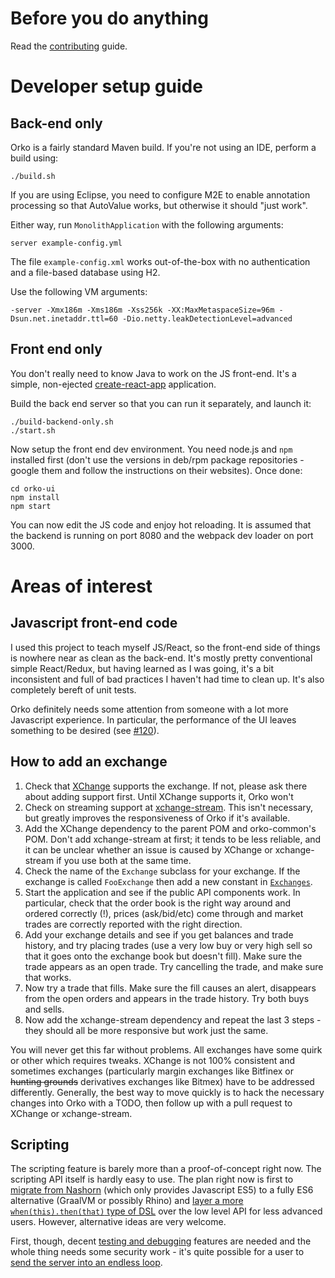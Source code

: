 # Before you do anything

Read the [contributing](Contributing) guide.

# Developer setup guide

## Back-end only

Orko is a fairly standard Maven build. If you're not using an IDE, perform a build using:
```
./build.sh
```
If you are using Eclipse, you need to configure M2E to enable annotation processing so that AutoValue works, but otherwise it should "just work".

Either way, run `MonolithApplication` with the following arguments:

```
server example-config.yml
```

The file `example-config.xml` works out-of-the-box with no authentication and a file-based database using H2.

Use the following VM arguments:

```
-server -Xmx186m -Xms186m -Xss256k -XX:MaxMetaspaceSize=96m -Dsun.net.inetaddr.ttl=60 -Dio.netty.leakDetectionLevel=advanced
```
## Front end only

You don't really need to know Java to work on the JS front-end. It's a simple, non-ejected [create-react-app](https://github.com/facebook/create-react-app) application.

Build the back end server so that you can run it separately, and launch it:
```
./build-backend-only.sh
./start.sh
```
Now setup the front end dev environment.  You need node.js and `npm` installed first (don't use the versions in deb/rpm package repositories - google them and follow the instructions on their websites). Once done:
```
cd orko-ui
npm install
npm start
```
You can now edit the JS code and enjoy hot reloading.  It is assumed that the backend is running on port 8080 and the webpack dev loader on port 3000.

# Areas of interest

## Javascript front-end code

I used this project to teach myself JS/React, so the front-end side of things is nowhere near as clean as the back-end. It's mostly pretty conventional simple React/Redux, but having learned as I was going, it's a bit inconsistent and full of bad practices I haven't had time to clean up. It's also completely bereft of unit tests.

Orko definitely needs some attention from someone with a lot more Javascript experience. In particular, the performance of the UI leaves something to be desired (see [#120](../issues/120)).

## How to add an exchange

1. Check that [XChange](https://github.com/knowm/XChange) supports the exchange. If not, please ask there about adding support first. Until XChange supports it, Orko won't
1. Check on streaming support at [xchange-stream](https://github.com/bitrich-info/xchange-stream). This isn't necessary, but greatly improves the responsiveness of Orko if it's available.
1. Add the XChange dependency to the parent POM and orko-common's POM. Don't add xchange-stream at first; it tends to be less reliable, and it can be unclear whether an issue is caused by XChange or xchange-stream if you use both at the same time.
1. Check the name of the `Exchange` subclass for your exchange. If the exchange is called `FooExchange` then add a new constant in [`Exchanges`](../blob/master/orko-common/src/main/java/com/grahamcrockford/orko/exchange/Exchanges.java).
1. Start the application and see if the public API components work. In particular, check that the order book is the right way around and ordered correctly (!), prices (ask/bid/etc) come through and market trades are correctly reported with the right direction.
1. Add your exchange details and see if you get balances and trade history, and try placing trades (use a very low buy or very high sell so that it goes onto the exchange book but doesn't fill). Make sure the trade appears as an open trade. Try cancelling the trade, and make sure that works.
1. Now try a trade that fills. Make sure the fill causes an alert, disappears from the open orders and appears in the trade history. Try both buys and sells.
1. Now add the xchange-stream dependency and repeat the last 3 steps - they should all be more responsive but work just the same.

You will never get this far without problems. All exchanges have some quirk or other which requires tweaks. XChange is not 100% consistent and sometimes exchanges (particularly margin exchanges like Bitfinex or ~~hunting grounds~~ derivatives exchanges like Bitmex) have to be addressed differently. Generally, the best way to move quickly is to hack the necessary changes into Orko with a TODO, then follow up with a pull request to XChange or xchange-stream.

## Scripting

The scripting feature is barely more than a proof-of-concept right now. The scripting API itself is hardly easy to use. The plan right now is first to [migrate from Nashorn](../issues/113) (which only provides Javascript ES5) to a fully ES6 alternative (GraalVM or possibly Rhino) and [layer a more `when(this).then(that)` type of DSL](../issues/122) over the low level API for less advanced users. However, alternative ideas are very welcome.

First, though, decent [testing and debugging](../issues/109) features are needed and the whole thing needs some security work - it's quite possible for a user to [send the server into an endless loop](../issues/123).
